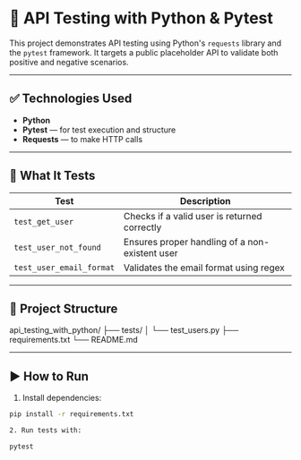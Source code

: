 # 🧪 API Testing with Python & Pytest

This project demonstrates API testing using Python's `requests` library and the `pytest` framework. It targets a public placeholder API to validate both positive and negative scenarios.

---

## ✅ Technologies Used

- **Python**
- **Pytest** — for test execution and structure
- **Requests** — to make HTTP calls

---

## 🚀 What It Tests

| Test | Description |
|------|-------------|
| `test_get_user` | Checks if a valid user is returned correctly |
| `test_user_not_found` | Ensures proper handling of a non-existent user |
| `test_user_email_format` | Validates the email format using regex |

---

## 📁 Project Structure

api_testing_with_python/
├── tests/
│ └── test_users.py
├── requirements.txt
└── README.md


---

## ▶️ How to Run

1. Install dependencies:

```bash
pip install -r requirements.txt

2. Run tests with:

pytest
